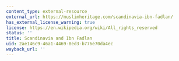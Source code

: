 ```yaml
---
content_type: external-resource
external_url: https://muslimheritage.com/scandinavia-ibn-fadlan/
has_external_license_warning: true
license: https://en.wikipedia.org/wiki/All_rights_reserved
status: ''
title: Scandinavia and Ibn Fadlan
uid: 2ae146c9-46a1-4469-8ed3-b776e70da4ec
wayback_url: ''
---
```

